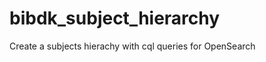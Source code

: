 bibdk_subject_hierarchy
=======================

Create a subjects hierachy with cql queries for OpenSearch
